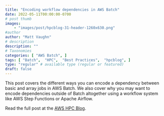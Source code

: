 ```yaml
---
title: "Encoding workflow dependencies in AWS Batch"
date: 2022-05-11T00:00:00-0700
# post thumb
images:
    - "images/post/hpcblog-31-header-1260x630.png"
#author
author: "Matt Vaughn"
# description
description: ""
# Taxonomies
categories: [ "AWS Batch", ]
tags: [ "Batch",  "HPC",  "Best Practices",  "hpcblog", ]
type: "regular" # available type (regular or featured)
draft: false
---
```


This post covers the different ways you can encode a dependency between basic and array jobs in AWS Batch. We also cover why you may want to encode dependencies outside of Batch altogether using a workflow system like AWS Step Functions or Apache Airflow.

Read the full post at the [AWS HPC Blog](https://aws.amazon.com/blogs/hpc/encoding-workflow-dependencies-in-aws-batch/).
